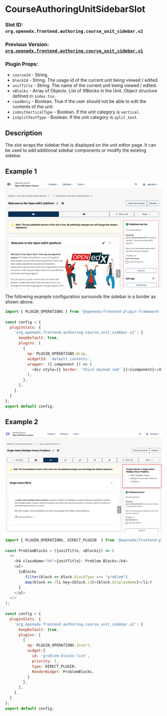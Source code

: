 # CourseAuthoringUnitSidebarSlot

### Slot ID: `org.openedx.frontend.authoring.course_unit_sidebar.v2`

### Previous Version: [`org.openedx.frontend.authoring.course_unit_sidebar.v1`](./README.v1.md)

### Plugin Props:

* `courseId` - String.
* `blockId` - String. The usage id of the current unit being viewed / edited.
* `unitTitle` - String. The name of the current unit being viewed / edited.
* `xBlocks` - Array of Objects. List of XBlocks in the Unit. Object structure defined in `index.tsx`.
* `readOnly` - Boolean. True if the user should not be able to edit the contents of the unit.
* `isUnitVerticalType` - Boolean. If the unit category is `vertical`.
* `isSplitTestType` - Boolean. If the unit category is `split_test`.

## Description

The slot wraps the sidebar that is displayed on the unit editor page. It can
be used to add additional sidebar components or modify the existing sidebar.

## Example 1

![Screenshot of the unit sidebar surrounded by border](./images/unit_sidebar_with_border.png)

The following example configuration surrounds the sidebar in a border as shown above.

```js
import { PLUGIN_OPERATIONS } from '@openedx/frontend-plugin-framework';

const config = {
  pluginSlots: {
    'org.openedx.frontend.authoring.course_unit_sidebar.v2': {
      keepDefault: true,
      plugins: [
        {
          op: PLUGIN_OPERATIONS.Wrap,
          widgetId: 'default_contents',
          wrapper: ({ component }) => (
            <div style={{ border: 'thick dashed red' }}>{component}</div>
          ),
        },
      ],
    },
  }
};
export default config;
```

## Example 2

![Screenshot of the unit sidebar with an extra component listing all the problem blocks](./images/unit_sidebar_with_problem_blocks_list.png)

```js
import { PLUGIN_OPERATIONS, DIRECT_PLUGIN  } from '@openedx/frontend-plugin-framework';

const ProblemBlocks = ({unitTitle, xBlocks}) => (
  <>
    <h4 className="h4">{unitTitle}: Problem Blocks</h4>
    <ul>
      {xBlocks
        .filter(block => block.blockType === "problem")
        .map(block => <li key={block.id}>{block.displayName}</li>)
      }
    </ul>
  </>
);

const config = {
  pluginSlots: {
    'org.openedx.frontend.authoring.course_unit_sidebar.v2': {
      keepDefault: true,
      plugins: [
        {
          op: PLUGIN_OPERATIONS.Insert,
          widget:{
            id: 'problem-blocks-list',
            priority: 1,
            type: DIRECT_PLUGIN,
            RenderWidget: ProblemBlocks,
          }
        },
      ],
    },
  }
};
export default config;
```
